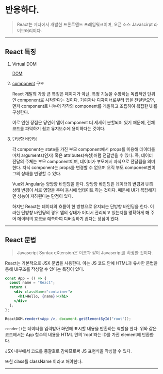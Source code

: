 # 반응하다.

> React는 메타에서 개발한 프론트엔드 프레임워크이며, 오픈 소스 Javascirpt 라이브러리이다.

---

## React 특징

1. Virtual DOM

   [DOM](https://github.com/976520/TIL/blob/main/javascript/DOM.md)

2. [component](https://github.com/976520/TIL/blob/main/react/component.md) 구조

   React 개발의 가장 큰 특징은 페이지가 아닌, 특정 기능을 수항하는 독립적인 단위인 component로 시작한다는 것이다. 기획자나 디자이너로부터 앱을 전달받으면, 먼저 component로 나누어 각각의 component를 개발하고 조립하여 복잡한 UI를 구성한다.

   이로 인한 장점은 당연히 앱이 component 더 세세히 분할되어 있기 때문에, 전체 코드를 파악하기 쉽고 유지보수에 용이하다는 것이다.

3. 단방향 바인딩

   각 component는 state를 가진 부모 component에서 props를 이용해 데이터를 마치 arguments(인자) 혹은 attributes(속성)처럼 전달받을 수 있다. 즉, 데이터 전달의 주체는 부모 component이며, 데이터가 부모에서 자식으로 전달됨을 의미한다. 자식 component는 props를 변경할 수 없으며 오직 부모 component만이 그의 상태를 변경할 수 있다.

   Vue와 Angular는 양방향 바인딩을 한다. 양방향 바인딩은 데이터의 변경과 UI의 상태 변경이 서로 영향을 주며 동시에 업데이트 하는 것이다. 때문에 UI가 복잡해지면 성능이 저하된다는 단점이 있다.

   하지만 React는 데이터의 흐름이 한 방향으로 유지되는 단방향 바인딩을 한다. 이러한 단방향 바인딩의 경우 앱의 상태가 어디서 관리되고 있는지를 명확하게 해 주어 데이터의 흐름을 예측하여 디버깅하기 쉽다는 장점이 있다.

---

## React 문법

> Javascript Syntax eXtension은 이름과 같이 Javascript를 확장한 것이다.

React는 기본적으로 JSX 문법을 사용한다. 이는 JS 코드 안에 HTML과 유사한 문법을 통해 UI구조를 작성할 수 있다는 특징이 있다.

```jsx
const App = () => {
  const name = "React";
  return (
    <div className="container">
      <h1>Hello, {name}!</h1>
    </div>
  );
};

ReactDOM.render(<App />, document.getElementById("root"));
```

`render()`는 데이터를 입력받아 화면에 표시할 내용을 반환하는 역할을 한다. 위와 같은 코드에서는 App 함수의 내용을 HTML 안의 ‘root’라는 ID를 가진 element에 반환한다.

JSX 내부에서 코드를 중괄호로 감싸므로써 JS 표현식을 작성할 수 있다.

또한 class를 className 이라고 해야한다.

---
